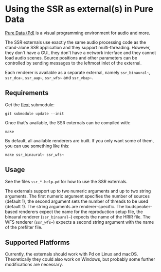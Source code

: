 Using the SSR as external(s) in Pure Data
=========================================

[Pure Data (Pd)][Pd] is a visual programming environment for audio and more.

[Pd]: http://puredata.info/

The SSR externals use exactly the same audio processing code as the stand-alone
SSR application and they support multi-threading.
However, they don't have a GUI, they don't have a network interface and they
cannot load audio scenes.
Source positions and other parameters can be controlled by sending messages to
the leftmost inlet of the external.

Each renderer is available as a separate external, namely
`ssr_binaural~`, `ssr_dca~`, `ssr_aap~`, `ssr_wfs~` and `ssr_vbap~`.


Requirements
------------

Get the [flext][] submodule:

    git submodule update --init

[flext]: http://grrrr.org/research/software/flext/

Once that's available, the SSR externals can be compiled with:

    make

By default, all available renderers are built. If you only want some of them,
you can use something like this:

    make ssr_binaural~ ssr_wfs~


Usage
-----

See the files `ssr_*-help.pd` for how to use the SSR externals.

The externals support up to two numeric arguments and up to two string
arguments.
The first numeric argument specifies the number of sources (default 1), the
second argument sets the number of threads to be used (default 1).
The string arguments are renderer-specific. The loudspeaker-based renderers
expect the name for the reproduction setup file, the binaural renderer
(`ssr_binaural~`) expects the name of the HRIR file.
The WFS renderer (`ssr_wfs~`) expects a second string argument with the name of
the prefilter file.


Supported Platforms
-------------------

Currently, the externals should work with Pd on Linux and macOS.
Theoretically they could also work on Windows, but probably some further
modifications are necessary.
